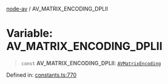 [node-av](../globals.md) / AV\_MATRIX\_ENCODING\_DPLII

# Variable: AV\_MATRIX\_ENCODING\_DPLII

> `const` **AV\_MATRIX\_ENCODING\_DPLII**: [`AVMatrixEncoding`](../type-aliases/AVMatrixEncoding.md)

Defined in: [constants.ts:770](https://github.com/seydx/av/blob/f8631fc881b394300b1479f511d55cf1c370a87f/src/constants/constants.ts#L770)
